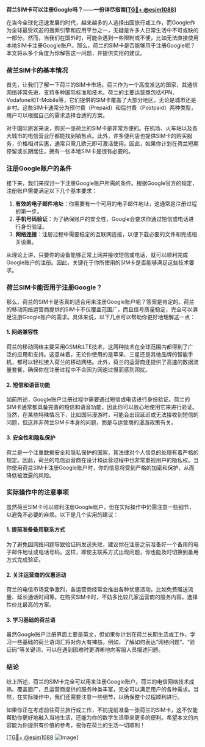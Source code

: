 **荷兰SIM卡可以注册Google吗？——一份详尽指南[[TG💪+ @esim1088](https://t.me/s/esim1088)]**

在当今全球化迅速发展的时代，越来越多的人选择出国旅行或工作，而Google作为全球最受欢迎的搜索引擎和应用平台之一，无疑是许多人日常生活中不可或缺的一部分。然而，当我们在国外时，可能会遇到一些限制或不便，比如无法直接使用本地SIM卡注册Google账户。那么，荷兰的SIM卡是否能够用于注册Google呢？本文将从多个角度为你解答这一问题，并提供实用的建议。

### 荷兰SIM卡的基本情况

首先，让我们了解一下荷兰的SIM卡市场。荷兰作为一个高度发达的国家，其通信网络非常先进，支持多种国际标准和技术。荷兰的主要运营商包括KPN、Vodafone和T-Mobile等，它们提供的SIM卡覆盖了大部分地区，无论是城市还是乡村。这些SIM卡通常分为预付费（Prepaid）和后付费（Postpaid）两种类型，用户可以根据自己的需求选择合适的方案。

对于国际旅客来说，购买一张荷兰的SIM卡是非常方便的。在机场、火车站以及各大城市的电信营业厅都能找到销售点。此外，许多便利店也提供SIM卡的购买服务，价格相对实惠，通常只需几欧元即可激活使用。因此，如果你计划在荷兰短期停留或长期居住，拥有一张本地SIM卡是很有必要的。

### 注册Google账户的条件

接下来，我们来探讨一下注册Google账户所需的条件。根据Google官方的规定，注册账户需要满足以下几个基本要求：

1. **有效的电子邮件地址**：你需要有一个可用的电子邮件地址，这通常是注册过程的第一步。
2. **手机号码验证**：为了确保账户的安全性，Google会要求你通过短信或电话进行身份验证。
3. **网络连接**：注册过程中需要稳定的互联网连接，以便下载必要的文件和完成相关设置。

从理论上讲，只要你的设备能够正常上网并接收短信或电话，就可以顺利完成Google账户的注册。因此，关键在于你所使用的SIM卡是否能够满足这些技术要求。

### 荷兰SIM卡能否用于注册Google？

那么，荷兰的SIM卡是否真的适合用来注册Google账户呢？答案是肯定的。荷兰的移动网络运营商提供的SIM卡不仅覆盖范围广，而且信号质量稳定，完全可以满足注册Google账户的需求。具体来说，以下几点可以帮助你更好地理解这一点：

#### 1. 网络兼容性
荷兰的移动网络主要采用GSM和LTE技术，这两种技术在全球范围内都得到了广泛的应用和支持。这意味着，无论你使用的是苹果、三星还是其他品牌的智能手机，都可以轻松接入荷兰的移动网络。此外，荷兰的运营商还提供了高速的数据流量套餐，确保你在注册过程中不会因为网速过慢而感到困扰。

#### 2. 短信和语音功能
如前所述，Google账户注册过程中需要通过短信或电话进行身份验证。荷兰的SIM卡通常都具备完善的短信和语音功能，因此你可以放心地使用它来进行验证。当然，在某些特殊情况下，比如国际漫游时，可能会出现延迟或无法接收到短信的问题，但这并非荷兰SIM卡本身的问题，而是与运营商的漫游政策有关。

#### 3. 安全性和隐私保护
荷兰是一个注重数据安全和隐私保护的国家，其法律对个人信息的处理有着严格的规定。因此，荷兰的电信运营商在设计和运营过程中也非常重视用户的隐私权。当你使用荷兰SIM卡注册Google账户时，你的信息将受到严格的加密和保护，从而降低被泄露的风险。

### 实际操作中的注意事项

虽然荷兰SIM卡可以顺利注册Google账户，但在实际操作中仍需注意一些细节，以避免不必要的麻烦。以下是几个实用的建议：

#### 1. 提前准备备用联系方式
为了避免因网络问题导致验证码发送失败，建议你在注册之前准备好一个备用的电子邮件地址或电话号码。这样，即使主联系方式出现问题，你也能及时切换到备用方式完成验证。

#### 2. 关注运营商的优惠活动
荷兰的电信市场竞争激烈，各运营商经常会推出各种优惠活动，比如免费赠送流量、延长通话时间等。在购买SIM卡时，不妨多比较几家运营商的服务内容，选择性价比最高的方案。

#### 3. 学习基础的荷兰语
虽然Google账户注册界面主要是英文，但如果你计划在荷兰长期生活或工作，学习一些基础的荷兰语词汇将对你大有裨益。例如，了解如何表达“网络问题”、“验证码”等关键词，可以在遇到困难时更清晰地向客服人员描述问题。

### 结论

综上所述，荷兰的SIM卡完全可以用来注册Google账户。荷兰的电信网络技术成熟、覆盖面广，且运营商提供的服务种类丰富，完全可以满足用户的各种需求。当然，在实际操作中，我们还需要注意一些细节，以确保整个过程顺利进行。

如果你正在考虑前往荷兰旅行或工作，不妨提前准备一张荷兰的SIM卡，这不仅能帮助你更好地融入当地生活，还能为你的数字生活带来更多的便利。希望本文的内容能为你提供有价值的参考，祝你在荷兰的生活一切顺利！

[[TG💪+ @esim1088](https://t.me/s/esim1088) ![Image](https://i.postimg.cc/4NQfJmqS/Snipaste-2025-05-13-00-14-12.png)]